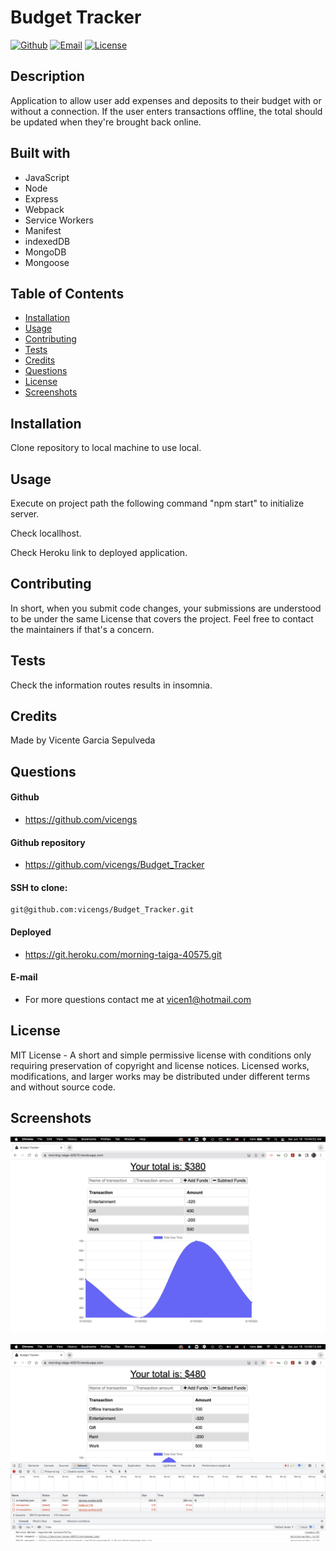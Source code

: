 # Budget Tracker

[![Github](https://img.shields.io/static/v1?label=Github&message=vicengs&color=yellow)](https://github.com/vicengs) [![Email](https://img.shields.io/static/v1?label=Email&message=Vicente&color=informational)](mailto:vicen1@hotmail.com) [![License](https://img.shields.io/static/v1?label=License&message=MIT&color=green)](http://choosealicense.com/licenses/mit/)

## Description
  
Application to allow user add expenses and deposits to their budget with or without a connection. If the user enters transactions offline, the total should be updated when they're brought back online.

## Built with

- JavaScript
- Node
- Express
- Webpack
- Service Workers
- Manifest
- indexedDB
- MongoDB
- Mongoose

## Table of Contents

* [Installation](#installation)
* [Usage](#usage)
* [Contributing](#contributing)
* [Tests](#tests)
* [Credits](#credits)
* [Questions](#questions)
* [License](#license)
* [Screenshots](#screenshots)

## Installation

Clone repository to local machine to use local.

## Usage

Execute on project path the following command "npm start" to initialize server.

Check locallhost.

Check Heroku link to deployed application.

## Contributing

In short, when you submit code changes, your submissions are understood to be under the same License that covers the project. Feel free to contact the maintainers if that's a concern.

## Tests

Check the information routes results in insomnia.

## Credits

Made by Vicente Garcia Sepulveda

## Questions

#### Github
  
- https://github.com/vicengs

#### Github repository

- https://github.com/vicengs/Budget_Tracker

#### SSH to clone:

    git@github.com:vicengs/Budget_Tracker.git

#### Deployed

- https://git.heroku.com/morning-taiga-40575.git
  
#### E-mail
  
- For more questions contact me at vicen1@hotmail.com

## License

MIT License - A short and simple permissive license with conditions only requiring preservation of copyright and license notices. Licensed works, modifications, and larger works may be distributed under different terms and without source code.

## Screenshots
    
![Apllication](/assets/images/application.jpg)

![Offline](/assets/images/offline.jpg)